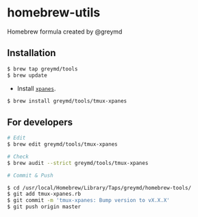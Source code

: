 # homebrew-utils
Homebrew formula created by @greymd

## Installation

```sh
$ brew tap greymd/tools
$ brew update
```

* Install [`xpanes`](https://github.com/greymd/tmux-xpanes).

```sh
$ brew install greymd/tools/tmux-xpanes
```

## For developers

```sh
# Edit
$ brew edit greymd/tools/tmux-xpanes

# Check
$ brew audit --strict greymd/tools/tmux-xpanes

# Commit & Push

$ cd /usr/local/Homebrew/Library/Taps/greymd/homebrew-tools/
$ git add tmux-xpanes.rb
$ git commit -m 'tmux-xpanes: Bump version to vX.X.X'
$ git push origin master
```

